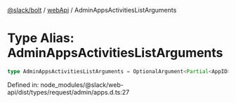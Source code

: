 [@slack/bolt](../../../../index.md) / [webApi](../index.md) / AdminAppsActivitiesListArguments

# Type Alias: AdminAppsActivitiesListArguments

```ts
type AdminAppsActivitiesListArguments = OptionalArgument<Partial<AppID> & Partial<TeamID> & TokenOverridable & CursorPaginationEnabled & object>;
```

Defined in: node\_modules/@slack/web-api/dist/types/request/admin/apps.d.ts:27

